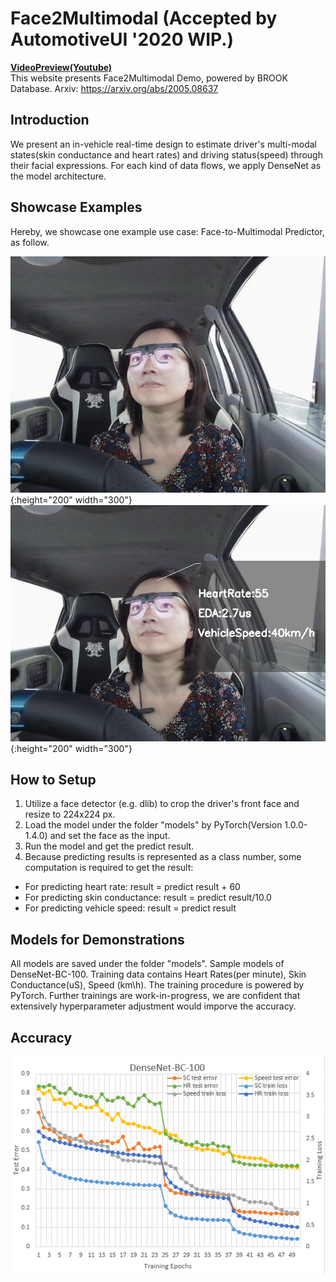 # Face2Multimodal (Accepted by AutomotiveUI '2020 WIP.)

[**VideoPreview(Youtube)**](https://youtu.be/LLYTffMaSGM)  
This website presents Face2Multimodal Demo, powered by BROOK Database.
Arxiv: https://arxiv.org/abs/2005.08637

## Introduction

We present an in-vehicle real-time design to estimate driver's multi-modal states(skin conductance and heart rates) and driving status(speed) through their facial expressions. For each kind of data flows, we apply DenseNet as the model architecture.

## Showcase Examples
Hereby, we showcase one example use case: Face-to-Multimodal Predictor, as follow.

![example](https://raw.githubusercontent.com/unnc-idl-ucc/BROOK/master/figures/facecapture.jpg){:height="200" width="300"}
![predictor](https://raw.githubusercontent.com/unnc-idl-ucc/BROOK/master/figures/Estimator.jpg){:height="200" width="300"}

## How to Setup

1. Utilize a face detector (e.g. dlib) to crop the driver's front face and resize to 224x224 px.
2. Load the model under the folder "models" by PyTorch(Version 1.0.0-1.4.0) and set the face as the input.
3. Run the model and get the predict result.
4. Because predicting results is represented as a class number, some computation is required to get the result:
  * For predicting heart rate: result = predict result + 60
  * For predicting skin conductance: result = predict result/10.0
  * For predicting vehicle speed: result = predict result

   
## Models for Demonstrations

All models are saved under the folder "models". Sample models of DenseNet-BC-100. Training data contains Heart Rates(per minute), Skin Conductance(uS), Speed (km\h). The training procedure is powered by PyTorch. Further trainings are work-in-progress, we are confident that extensively hyperparameter adjustment would imporve the accuracy.

## Accuracy
![accuracy](https://raw.githubusercontent.com/unnc-idl-ucc/BROOK/master/figures/Accuracy.png)
